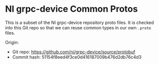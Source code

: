 # NI grpc-device Common Protos

This is a subset of the NI grpc-device repository proto files. It is checked into this
Git repo so that we can reuse common types in our own `.proto` files.

Origin:
- Git repo: https://github.com/ni/grpc-device/source/protobuf
- Commit hash: 51154f8eed4f3ce0d416187009b476d2db76c4d3
